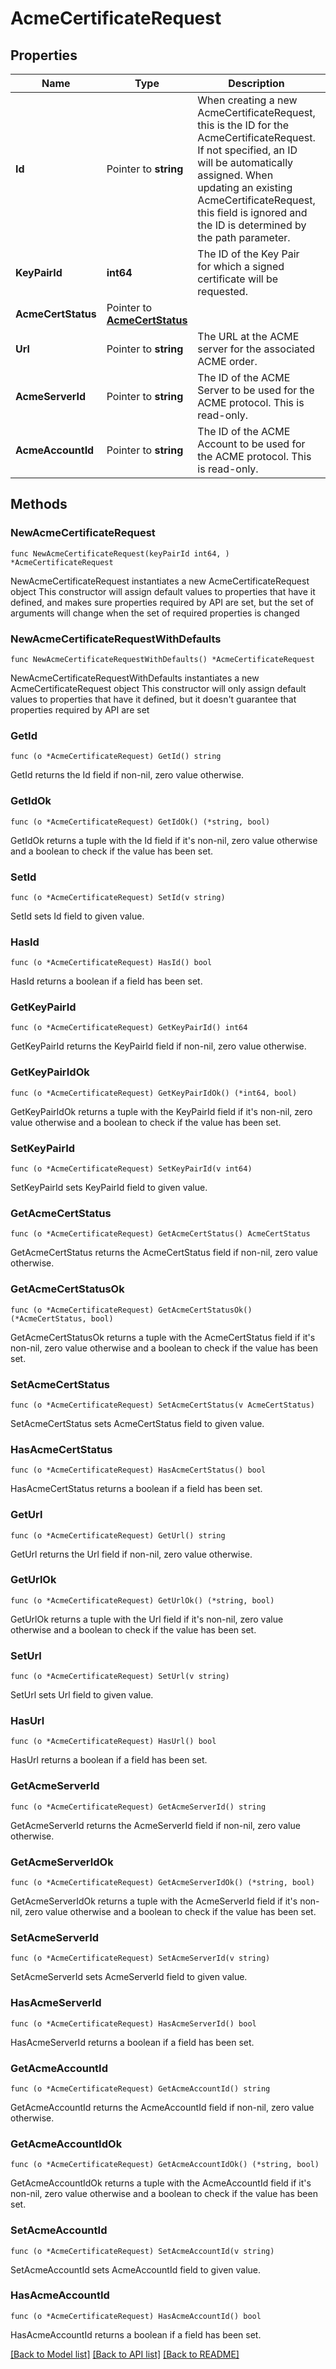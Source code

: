 # AcmeCertificateRequest

## Properties

Name | Type | Description | Notes
------------ | ------------- | ------------- | -------------
**Id** | Pointer to **string** | When creating a new AcmeCertificateRequest, this is the ID for the AcmeCertificateRequest. If not specified, an ID will be automatically assigned. When updating an existing AcmeCertificateRequest, this field is ignored and the ID is determined by the path parameter. | [optional] 
**KeyPairId** | **int64** | The ID of the Key Pair for which a signed certificate will be requested. | 
**AcmeCertStatus** | Pointer to [**AcmeCertStatus**](AcmeCertStatus.md) |  | [optional] 
**Url** | Pointer to **string** | The URL at the ACME server for the associated ACME order. | [optional] 
**AcmeServerId** | Pointer to **string** | The ID of the ACME Server to be used for the ACME protocol. This is read-only. | [optional] 
**AcmeAccountId** | Pointer to **string** | The ID of the ACME Account to be used for the ACME protocol. This is read-only. | [optional] 

## Methods

### NewAcmeCertificateRequest

`func NewAcmeCertificateRequest(keyPairId int64, ) *AcmeCertificateRequest`

NewAcmeCertificateRequest instantiates a new AcmeCertificateRequest object
This constructor will assign default values to properties that have it defined,
and makes sure properties required by API are set, but the set of arguments
will change when the set of required properties is changed

### NewAcmeCertificateRequestWithDefaults

`func NewAcmeCertificateRequestWithDefaults() *AcmeCertificateRequest`

NewAcmeCertificateRequestWithDefaults instantiates a new AcmeCertificateRequest object
This constructor will only assign default values to properties that have it defined,
but it doesn't guarantee that properties required by API are set

### GetId

`func (o *AcmeCertificateRequest) GetId() string`

GetId returns the Id field if non-nil, zero value otherwise.

### GetIdOk

`func (o *AcmeCertificateRequest) GetIdOk() (*string, bool)`

GetIdOk returns a tuple with the Id field if it's non-nil, zero value otherwise
and a boolean to check if the value has been set.

### SetId

`func (o *AcmeCertificateRequest) SetId(v string)`

SetId sets Id field to given value.

### HasId

`func (o *AcmeCertificateRequest) HasId() bool`

HasId returns a boolean if a field has been set.

### GetKeyPairId

`func (o *AcmeCertificateRequest) GetKeyPairId() int64`

GetKeyPairId returns the KeyPairId field if non-nil, zero value otherwise.

### GetKeyPairIdOk

`func (o *AcmeCertificateRequest) GetKeyPairIdOk() (*int64, bool)`

GetKeyPairIdOk returns a tuple with the KeyPairId field if it's non-nil, zero value otherwise
and a boolean to check if the value has been set.

### SetKeyPairId

`func (o *AcmeCertificateRequest) SetKeyPairId(v int64)`

SetKeyPairId sets KeyPairId field to given value.


### GetAcmeCertStatus

`func (o *AcmeCertificateRequest) GetAcmeCertStatus() AcmeCertStatus`

GetAcmeCertStatus returns the AcmeCertStatus field if non-nil, zero value otherwise.

### GetAcmeCertStatusOk

`func (o *AcmeCertificateRequest) GetAcmeCertStatusOk() (*AcmeCertStatus, bool)`

GetAcmeCertStatusOk returns a tuple with the AcmeCertStatus field if it's non-nil, zero value otherwise
and a boolean to check if the value has been set.

### SetAcmeCertStatus

`func (o *AcmeCertificateRequest) SetAcmeCertStatus(v AcmeCertStatus)`

SetAcmeCertStatus sets AcmeCertStatus field to given value.

### HasAcmeCertStatus

`func (o *AcmeCertificateRequest) HasAcmeCertStatus() bool`

HasAcmeCertStatus returns a boolean if a field has been set.

### GetUrl

`func (o *AcmeCertificateRequest) GetUrl() string`

GetUrl returns the Url field if non-nil, zero value otherwise.

### GetUrlOk

`func (o *AcmeCertificateRequest) GetUrlOk() (*string, bool)`

GetUrlOk returns a tuple with the Url field if it's non-nil, zero value otherwise
and a boolean to check if the value has been set.

### SetUrl

`func (o *AcmeCertificateRequest) SetUrl(v string)`

SetUrl sets Url field to given value.

### HasUrl

`func (o *AcmeCertificateRequest) HasUrl() bool`

HasUrl returns a boolean if a field has been set.

### GetAcmeServerId

`func (o *AcmeCertificateRequest) GetAcmeServerId() string`

GetAcmeServerId returns the AcmeServerId field if non-nil, zero value otherwise.

### GetAcmeServerIdOk

`func (o *AcmeCertificateRequest) GetAcmeServerIdOk() (*string, bool)`

GetAcmeServerIdOk returns a tuple with the AcmeServerId field if it's non-nil, zero value otherwise
and a boolean to check if the value has been set.

### SetAcmeServerId

`func (o *AcmeCertificateRequest) SetAcmeServerId(v string)`

SetAcmeServerId sets AcmeServerId field to given value.

### HasAcmeServerId

`func (o *AcmeCertificateRequest) HasAcmeServerId() bool`

HasAcmeServerId returns a boolean if a field has been set.

### GetAcmeAccountId

`func (o *AcmeCertificateRequest) GetAcmeAccountId() string`

GetAcmeAccountId returns the AcmeAccountId field if non-nil, zero value otherwise.

### GetAcmeAccountIdOk

`func (o *AcmeCertificateRequest) GetAcmeAccountIdOk() (*string, bool)`

GetAcmeAccountIdOk returns a tuple with the AcmeAccountId field if it's non-nil, zero value otherwise
and a boolean to check if the value has been set.

### SetAcmeAccountId

`func (o *AcmeCertificateRequest) SetAcmeAccountId(v string)`

SetAcmeAccountId sets AcmeAccountId field to given value.

### HasAcmeAccountId

`func (o *AcmeCertificateRequest) HasAcmeAccountId() bool`

HasAcmeAccountId returns a boolean if a field has been set.


[[Back to Model list]](../README.md#documentation-for-models) [[Back to API list]](../README.md#documentation-for-api-endpoints) [[Back to README]](../README.md)


